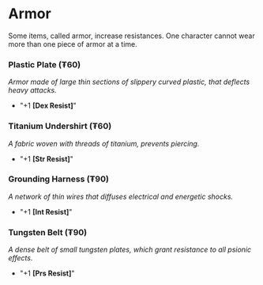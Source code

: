 # Armor
Some items, called armor, increase resistances. One character cannot wear more than one piece of armor at a time.
### Plastic Plate (₮60)
*Armor made of large thin sections of slippery curved plastic, that deflects heavy attacks.*
- "+1 **\[Dex Resist\]**"
### Titanium Undershirt (₮60)
*A fabric woven with threads of titanium, prevents piercing.*
- "+1 **\[Str Resist\]**"
### Grounding Harness (₮90)
*A network of thin wires that diffuses electrical and energetic shocks.*
- "+1 **\[Int Resist\]**"
### Tungsten Belt (₮90)
*A dense belt of small tungsten plates, which grant resistance to all psionic effects.*
- "+1 **\[Prs Resist\]**"